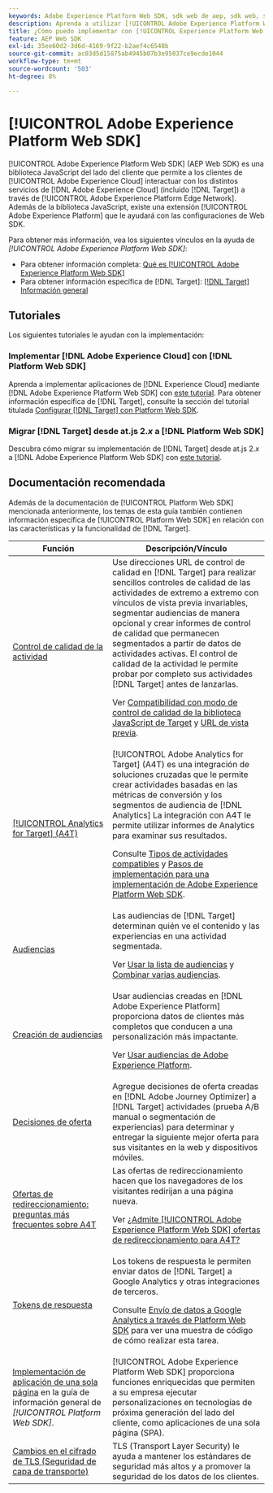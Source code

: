 ```yaml
---
keywords: Adobe Experience Platform Web SDK, sdk web de aep, sdk web, sdk, adobe experience cloud, platform edge network, adobe experience platform edge network, edge network, aep edge network, Adobe Experience Platform Web SDK0
description: Aprenda a utilizar [!UICONTROL Adobe Experience Platform Web SDK] para interactuar con los distintos servicios de [!UICONTROL Adobe Experience Cloud] a través de [!UICONTROL AEP Edge Network].
title: ¿Cómo puedo implementar con [!UICONTROL Experience Platform Web SDK]?
feature: AEP Web SDK
exl-id: 35ee60d2-3d6d-4169-9f22-b2aef4c6548b
source-git-commit: ac03d5d15875ab4945b07b3e95037ce9ecde1044
workflow-type: tm+mt
source-wordcount: '503'
ht-degree: 8%

---
```


# [!UICONTROL Adobe Experience Platform Web SDK]

[!UICONTROL Adobe Experience Platform Web SDK] (AEP Web SDK) es una biblioteca JavaScript del lado del cliente que permite a los clientes de [!UICONTROL Adobe Experience Cloud] interactuar con los distintos servicios de [!DNL Adobe Experience Cloud] (incluido [!DNL Target]) a través de [!UICONTROL Adobe Experience Platform Edge Network]. Además de la biblioteca JavaScript, existe una extensión [!UICONTROL Adobe Experience Platform] que le ayudará con las configuraciones de Web SDK.

Para obtener más información, vea los siguientes vínculos en la ayuda de *[!UICONTROL Adobe Experience Platform Web SDK]*:

* Para obtener información completa: [Qué es [!UICONTROL Adobe Experience Platform Web SDK]](https://experienceleague.adobe.com/docs/experience-platform/edge/home.html?lang=es)
* Para obtener información específica de [!DNL Target]: [[!DNL Target] Información general](https://experienceleague.adobe.com/docs/experience-platform/edge/personalization/adobe-target/target-overview.html?lang=es)

## Tutoriales

Los siguientes tutoriales le ayudan con la implementación:

### Implementar [!DNL Adobe Experience Cloud] con [!DNL Platform Web SDK]

Aprenda a implementar aplicaciones de [!DNL Experience Cloud] mediante [!DNL Adobe Experience Platform Web SDK] con [este tutorial](https://experienceleague.adobe.com/docs/platform-learn/implement-web-sdk/overview.html?lang=es). Para obtener información específica de [!DNL Target], consulte la sección del tutorial titulada [Configurar [!DNL Target] con Platform Web SDK](https://experienceleague.adobe.com/docs/platform-learn/implement-web-sdk/applications-setup/setup-target.html?lang=es).

### Migrar [!DNL Target] desde at.js 2.*x* a [!DNL Platform Web SDK]

Descubra cómo migrar su implementación de [!DNL Target] desde at.js 2.*x* a [!DNL Adobe Experience Platform Web SDK] con [este tutorial](https://experienceleague.adobe.com/docs/platform-learn/migrate-target-to-websdk/introduction.html?lang=es).

## Documentación recomendada

Además de la documentación de [!UICONTROL Platform Web SDK] mencionada anteriormente, los temas de esta guía también contienen información específica de [!UICONTROL Platform Web SDK] en relación con las características y la funcionalidad de [!DNL Target].

| Función | Descripción/Vínculo |
| --- | --- |
| [Control de calidad de la actividad](https://experienceleague.adobe.com/docs/target/using/activities/activity-qa/activity-qa.html?lang=es) | Use direcciones URL de control de calidad en [!DNL Target] para realizar sencillos controles de calidad de las actividades de extremo a extremo con vínculos de vista previa invariables, segmentar audiencias de manera opcional y crear informes de control de calidad que permanecen segmentados a partir de datos de actividades activas. El control de calidad de la actividad le permite probar por completo sus actividades [!DNL Target] antes de lanzarlas.<p>Ver [Compatibilidad con modo de control de calidad de la biblioteca JavaScript de Target](https://experienceleague.adobe.com/docs/target/using/activities/activity-qa/activity-qa.html?lang=es#compatibility) y [URL de vista previa](https://experienceleague.adobe.com/docs/target/using/activities/activity-qa/activity-qa.html?lang=es#preview). |
| [[!UICONTROL Analytics for Target] (A4T)](https://experienceleague.adobe.com/docs/target/using/integrate/a4t/a4t.html?lang=es) | [!UICONTROL Adobe Analytics for Target] (A4T) es una integración de soluciones cruzadas que le permite crear actividades basadas en las métricas de conversión y los segmentos de audiencia de [!DNL Analytics] La integración con A4T le permite utilizar informes de Analytics para examinar sus resultados.<p>Consulte [Tipos de actividades compatibles](https://experienceleague.adobe.com/docs/target/using/integrate/a4t/a4t.html?lang=es#section_F487896214BF4803AF78C552EF1669AA) y [Pasos de implementación para una implementación de Adobe Experience Platform Web SDK](https://experienceleague.adobe.com/docs/target/using/integrate/a4t/a4timplementation.html?lang=es#platform). |
| [Audiencias](https://experienceleague.adobe.com/docs/target/using/audiences/target.html?lang=es) | Las audiencias de [!DNL Target] determinan quién ve el contenido y las experiencias en una actividad segmentada.<p>Ver [Usar la lista de audiencias](https://experienceleague.adobe.com/docs/target/using/audiences/create-audiences/audiences.html?lang=es#use-list) y [Combinar varias audiencias](https://experienceleague.adobe.com/docs/target/using/audiences/combining-multiple-audiences.html?lang=es). |
| [Creación de audiencias](https://experienceleague.adobe.com/docs/target/using/audiences/create-audiences/audiences.html?lang=es) | Usar audiencias creadas en [!DNL Adobe Experience Platform] proporciona datos de clientes más completos que conducen a una personalización más impactante.<p>Ver [Usar audiencias de Adobe Experience Platform](https://experienceleague.adobe.com/docs/target/using/audiences/create-audiences/audiences.html?lang=es#aep). |
| [Decisiones de oferta](https://experienceleague.adobe.com/docs/target/using/integrate/ajo/offer-decision.html?lang=es) | Agregue decisiones de oferta creadas en [!DNL Adobe Journey Optimizer] a [!DNL Target] actividades (prueba A/B manual o segmentación de experiencias) para determinar y entregar la siguiente mejor oferta para sus visitantes en la web y dispositivos móviles. |
| [Ofertas de redireccionamiento: preguntas más frecuentes sobre A4T](https://experienceleague.adobe.com/docs/target/using/integrate/a4t/a4t-faq/a4t-faq-redirect-offers.html?lang=es) | Las ofertas de redireccionamiento hacen que los navegadores de los visitantes redirijan a una página nueva.<p>Ver [¿Admite [!UICONTROL Adobe Experience Platform Web SDK] ofertas de redireccionamiento para A4T?](https://experienceleague.adobe.com/docs/target/using/integrate/a4t/a4t-faq/a4t-faq-redirect-offers.html?lang=es#platform) |
| [Tokens de respuesta](https://experienceleague.adobe.com/docs/target/using/administer/response-tokens.html?lang=es) | Los tokens de respuesta le permiten enviar datos de [!DNL Target] a Google Analytics y otras integraciones de terceros.<p>Consulte [Envío de datos a Google Analytics a través de Platform Web SDK](https://experienceleague.adobe.com/docs/target/using/administer/response-tokens.html?lang=es#sending-data-to-google-analytics-via-platform-web-sdk) para ver una muestra de código de cómo realizar esta tarea. |
| [Implementación de aplicación de una sola página](https://experienceleague.adobe.com/docs/experience-platform/edge/personalization/adobe-target/spa-implementation.html?lang=es) en la guía de información general de *[!UICONTROL Platform Web SDK]*. | [!UICONTROL Adobe Experience Platform Web SDK] proporciona funciones enriquecidas que permiten a su empresa ejecutar personalizaciones en tecnologías de próxima generación del lado del cliente, como aplicaciones de una sola página (SPA). |
| [Cambios en el cifrado de TLS (Seguridad de capa de transporte)](/help/dev/before-implement/tls-transport-layer-security-encryption.md) | TLS (Transport Layer Security) le ayuda a mantener los estándares de seguridad más altos y a promover la seguridad de los datos de los clientes. |

